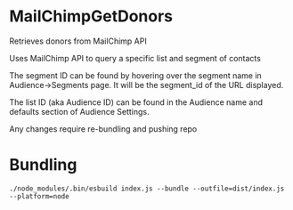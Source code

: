 # MailChimpGetDonors
Retrieves donors from MailChimp API

Uses MailChimp API to query a specific list and segment of contacts

The segment ID can be found by hovering over the segment name in Audience->Segments page. It will be the segment_id of the URL displayed.

The list ID (aka Audience ID) can be found in the Audience name and defaults section of Audience Settings. 

Any changes require re-bundling and pushing repo


# Bundling

`./node_modules/.bin/esbuild index.js --bundle --outfile=dist/index.js --platform=node`